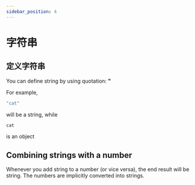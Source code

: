 ```yaml
---
sidebar_position: 4
---
```


# 字符串


## 定义字符串

You can define string by using quotation: **"**

For example,

```jsx
"cat"
```
will be a string, while

```jsx
cat
```
is an object


## Combining strings with a number

Whenever you add string to a number (or vice versa), the end result will be string. The numbers are implicitly converted into strings. 
